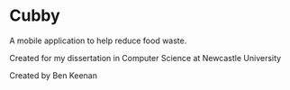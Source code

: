 # Cubby

A mobile application to help reduce food waste.

Created for my dissertation in Computer Science at Newcastle University

Created by Ben Keenan